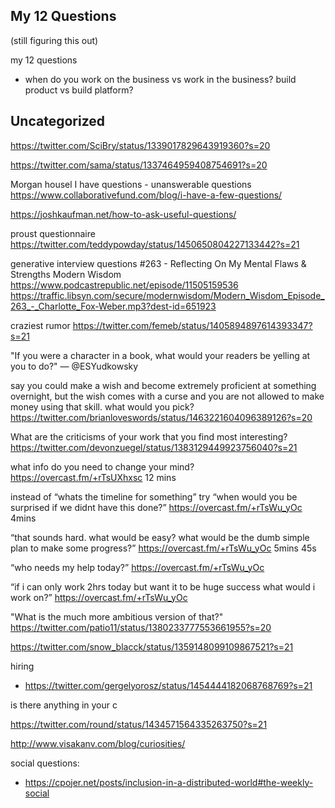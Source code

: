 ## My 12 Questions

(still figuring this out)

my 12 questions

- when do you work on the business vs work in the business? build product vs build platform?

## Uncategorized

https://twitter.com/SciBry/status/1339017829643919360?s=20

https://twitter.com/sama/status/1337464959408754691?s=20

Morgan housel I have questions - unanswerable questions https://www.collaborativefund.com/blog/i-have-a-few-questions/

https://joshkaufman.net/how-to-ask-useful-questions/

proust questionnaire https://twitter.com/teddypowday/status/1450650804227133442?s=21

generative interview questions
#263 - Reflecting On My Mental Flaws & Strengths
Modern Wisdom https://www.podcastrepublic.net/episode/11505159536 https://traffic.libsyn.com/secure/modernwisdom/Modern_Wisdom_Episode_263_-_Charlotte_Fox-Weber.mp3?dest-id=651923

craziest rumor https://twitter.com/femeb/status/1405894897614393347?s=21

"If you were a character in a book, what would your readers be yelling at you to do?" — @ESYudkowsky

say you could make a wish and become extremely proficient at something overnight, but the wish comes with a curse and you are not allowed to make money using that skill. what would you pick?
https://twitter.com/brianloveswords/status/1463221604096389126?s=20

What are the criticisms of your work that you find most interesting? https://twitter.com/devonzuegel/status/1383129449923756040?s=21

what info do you need to change your mind?
https://overcast.fm/+rTsUXhxsc 12 mins

instead of “whats the timeline for something” try “when would you be surprised if we didnt have this done?”
https://overcast.fm/+rTsWu_yOc 4mins

“that sounds hard. what would be easy? what would be the dumb simple plan to make some progress?”
https://overcast.fm/+rTsWu_yOc 5mins 45s

“who needs my help today?” https://overcast.fm/+rTsWu_yOc

“if i can only work 2hrs today but want it to be huge success what would i work on?” https://overcast.fm/+rTsWu_yOc

"What is the much more ambitious version of that?"
https://twitter.com/patio11/status/1380233777553661955?s=20

https://twitter.com/snow_blacck/status/1359148099109867521?s=21

hiring

- https://twitter.com/gergelyorosz/status/1454444182068768769?s=21

is there anything in your c

https://twitter.com/round/status/1434571564335263750?s=21

http://www.visakanv.com/blog/curiosities/

social questions:

- https://cpojer.net/posts/inclusion-in-a-distributed-world#the-weekly-social
